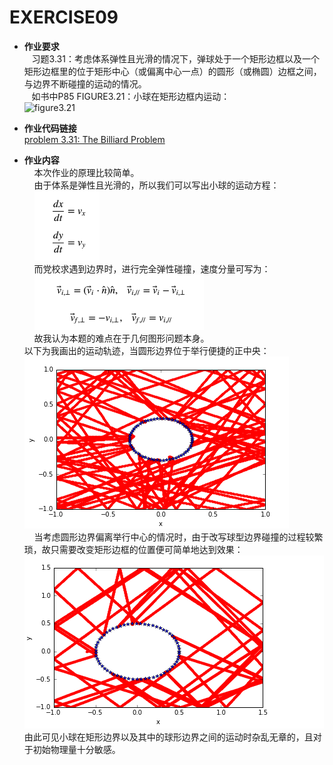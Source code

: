 EXERCISE09
=======

 - **作业要求**  
    习题3.31：考虑体系弹性且光滑的情况下，弹球处于一个矩形边框以及一个矩形边框里的位于矩形中心（或偏离中心一点）的圆形（或椭圆）边框之间，与边界不断碰撞的运动的情况。          
    如书中P85 FIGURE3.21：小球在矩形边框内运动：      
    ![figure3.21](https://github.com/Pu-ZH/compuationalphysics_N2014301020017/blob/master/EXERCISE09/homework09-5.jpg)    
       
 - **作业代码链接**  
     [problem 3.31: The Billiard Problem](https://github.com/Pu-ZH/compuationalphysics_N2014301020017/blob/master/EXERCISE09/homework09.py)   
      
       
 - **作业内容**    
     本次作业的原理比较简单。   
     由于体系是弹性且光滑的，所以我们可以写出小球的运动方程：     
     ![1](https://github.com/Pu-ZH/compuationalphysics_N2014301020017/blob/master/EXERCISE09/homework09-3.png)     
     而党校求遇到边界时，进行完全弹性碰撞，速度分量可写为：        
     ![1](https://github.com/Pu-ZH/compuationalphysics_N2014301020017/blob/master/EXERCISE09/homework09-4.png)       
     故我认为本题的难点在于几何图形问题本身。      
     以下为我画出的运动轨迹，当圆形边界位于举行便捷的正中央：    
     ![2](https://github.com/Pu-ZH/compuationalphysics_N2014301020017/blob/master/EXERCISE09/homework09-1.png)      
     当考虑圆形边界偏离举行中心的情况时，由于改写球型边界碰撞的过程较繁琐，故只需要改变矩形边框的位置便可简单地达到效果：         
     ![3](https://github.com/Pu-ZH/compuationalphysics_N2014301020017/blob/master/EXERCISE09/homework09-2.png)      
     由此可见小球在矩形边界以及其中的球形边界之间的运动时杂乱无章的，且对于初始物理量十分敏感。
